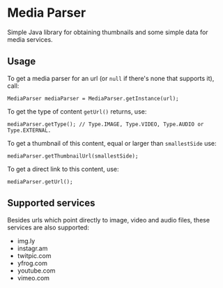 # Media Parser #

Simple Java library for obtaining thumbnails and some simple data for media services.

## Usage ##

To get a media parser for an url (or `null` if there's none that supports it), call:

```
MediaParser mediaParser = MediaParser.getInstance(url);
```

To get the type of content `getUrl()` returns, use:

```
mediaParser.getType(); // Type.IMAGE, Type.VIDEO, Type.AUDIO or Type.EXTERNAL.
```

To get a thumbnail of this content, equal or larger than `smallestSide` use:

```
mediaParser.getThumbnailUrl(smallestSide);
```

To get a direct link to this content, use:

```
mediaParser.getUrl();
```

## Supported services
Besides urls which point directly to image, video and audio files, these services are also supported:

- img.ly
- instagr.am
- twitpic.com
- yfrog.com
- youtube.com
- vimeo.com